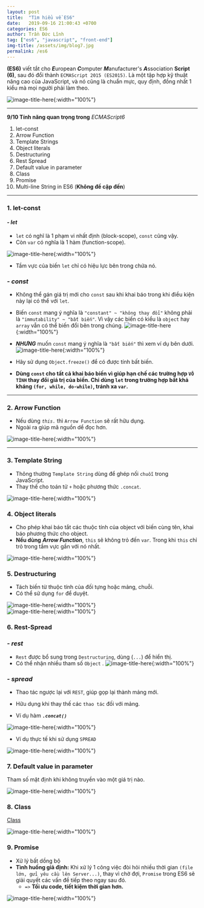 ```yaml
---
layout: post
title:  "Tìm hiểu về ES6"
date:   2019-09-16 21:00:43 +0700
categories: ES6
author: Trần Đức Lĩnh
tag: ["es6", "javascript", "front-end"]
img-title: /assets/img/blog7.jpg
permalink: /es6
---
```

**(ES6)** viết tắt cho ***E***uropean ***C***omputer ***M***anufacturer's ***A***ssociation **Script (6)**, sau đó đổi thành `ECMAScript 2015 (ES2015)`. Là một tập hợp kỹ thuật nâng cao của JavaScript, và nó cũng là chuẩn mực, quy định, đồng nhất 1 kiểu mà mọi người phải làm theo.

![image-title-here](/assets/img/img-post/es6/es6.jpg){:width="100%"}

***

**9/10 Tính năng quan trọng trong** *ECMAScript6*
1. let-const
2. Arrow Function
3. Template Strings
4. Object literals
5. Destructuring
6. Rest Spread
7. Default value in parameter
8. Class
9. Promise
10. Multi-line String in ES6 (**Không đề cập đến**)

***
### 1. let-const

#### ***- let***

* `let` có nghĩ là 1 phạm vi nhất định (block-scope), `const` cũng vậy.
* Còn `var` có nghĩa là 1 hàm (function-scope).

![image-title-here](/assets/img/img-post/es6/let.png){:width="100%"}


* Tầm vực của biến `let` chỉ có hiệu lực bên trong chứa nó.

### ***- const***

* Không thể gán giá trị mới cho `const` sau khi khai báo trong khi điều kiện này lại có thể với `let`.

* Biến `const` mang ý nghĩa là `"constant" ~ "không thay đổi"` không phải là `"immutability" ~ "bất biến"`. Vì vậy các biến có kiểu là `object` hay `array` vẫn có thể biến đổi bên trong chúng.
![image-title-here](/assets/img/img-post/es6/const-array.png){:width="100%"}


* ***NHƯNG*** muốn `const` mang ý nghĩa là `"bất biến"` thì xem ví dụ bên dưới.
![image-title-here](/assets/img/img-post/es6/const-freeze.png){:width="100%"}


* Hãy sử dụng `Object.freeze()` để có được tính bất biến.

*  **Dùng `const` cho tất cả khai báo biến vì giúp hạn chế các trường hợp `VÔ TÌNH` thay đổi giá trị của biến. Chỉ dùng `let` trong trường hợp bất khả kháng ``(for, while, do-while)``, tránh xa `var`.**

***

### 2. Arrow Function

* Nếu dùng *`this.`* thì `Arrow Function` sẽ rất hữu dụng.
* Ngoài ra giúp mã nguồn dể đọc hơn.

![image-title-here](/assets/img/img-post/es6/arrow-function.png){:width="100%"}

***

### 3. Template String

* Thông thường `Template String` dùng để ghép nối `chuỗi` trong JavaScript.
* Thay thế cho toán tử `+` hoặc phương thức `.concat`.

![image-title-here](/assets/img/img-post/es6/template-string.png){:width="100%"}

### 4. Object literals

* Cho phép khai báo tắt các thuộc tính của object với biến cùng tên, khai báo phương thức cho object.
* **Nếu dùng** ***Arrow Function***, `this` sẽ không trỏ đến `var`. Trong khi `this` chỉ trỏ trong tầm vực gần với nó nhất.

![image-title-here](/assets/img/img-post/es6/object-literals.png){:width="100%"}

### 5. Destructuring

* Tách biến từ thuộc tính của đối tựng hoặc mảng, chuỗi.
* Có thể sử dụng `for` để duyệt.

![image-title-here](/assets/img/img-post/es6/destructuring_1.png){:width="100%"}<br/>
![image-title-here](/assets/img/img-post/es6/destructuring_2.png){:width="100%"}

### 6. Rest-Spread

### ***- rest***

* `Rest` được bổ sung trong `Destructuring`, dùng (`...`) để hiển thị.
* Có thể nhận nhiều tham số `Object` .
![image-title-here](/assets/img/img-post/es6/rest.png){:width="100%"}

### ***- spread***

* Thao tác ngược lại với `REST`, giúp gọp lại thành mảng mới.
* Hữu dụng khi thay thế các `thao tác` đối với mảng.

* Ví dụ hàm ***`.concat()`*** 

![image-title-here](/assets/img/img-post/es6/spread.concat.png){:width="100%"}

* Ví dụ thực tế khi sử dụng `SPREAD`

![image-title-here](/assets/img/img-post/es6/spread.png){:width="100%"}

### 7. Default value in parameter
Tham số mặt định khi không truyền vào một giá trị nào.

![image-title-here](/assets/img/img-post/es6/default-parameter.png){:width="100%"}

### 8. Class
[Class](https://www.google.com/search?q=class+trong+javascript+es6&rlz=1C1CHBF_enVN850VN850&oq=class+trong+ja&aqs=chrome.3.69i57j0l5.13113j0j7&sourceid=chrome&ie=UTF-8)

![image-title-here](/assets/img/img-post/es6/class.png){:width="100%"}

### 9. Promise
* Xử lý bất dồng bộ
* **Tình huống giả định:** Khi xử lý 1 công việc đòi hỏi nhiều thời gian `(file lớn, gửi yêu cầu lên Server...)`, thay vì chờ đợi, `Promise` trong ES6 sẽ giải quyết các vấn đề tiếp theo ngay sau đó.
    * `=>` **Tối ưu code, tiết kiệm thời gian hơn.**

![image-title-here](/assets/img/img-post/es6/promise.png){:width="100%"}
